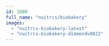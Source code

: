 ```yaml
---
id: 1600
full_name: "nuitrcs/biobakery"
images: 
  - "nuitrcs-biobakery-latest"
  - "nuitrcs-biobakery-diamondv0822"
---
```

